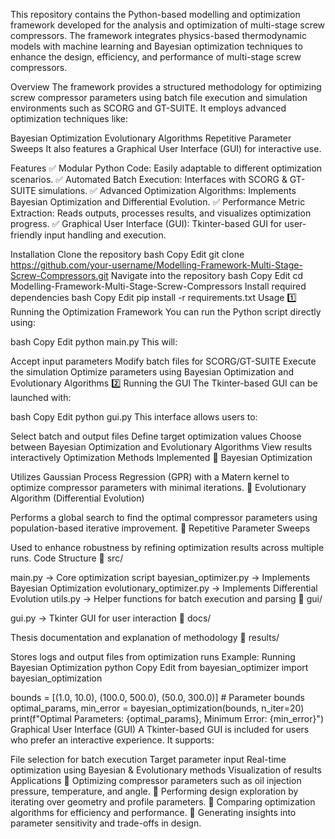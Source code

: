 This repository contains the Python-based modelling and optimization framework developed for the analysis and optimization of multi-stage screw compressors. The framework integrates physics-based thermodynamic models with machine learning and Bayesian optimization techniques to enhance the design, efficiency, and performance of multi-stage screw compressors.

Overview
The framework provides a structured methodology for optimizing screw compressor parameters using batch file execution and simulation environments such as SCORG and GT-SUITE. It employs advanced optimization techniques like:

Bayesian Optimization
Evolutionary Algorithms
Repetitive Parameter Sweeps
It also features a Graphical User Interface (GUI) for interactive use.

Features
✅ Modular Python Code: Easily adaptable to different optimization scenarios.
✅ Automated Batch Execution: Interfaces with SCORG & GT-SUITE simulations.
✅ Advanced Optimization Algorithms: Implements Bayesian Optimization and Differential Evolution.
✅ Performance Metric Extraction: Reads outputs, processes results, and visualizes optimization progress.
✅ Graphical User Interface (GUI): Tkinter-based GUI for user-friendly input handling and execution.

Installation
Clone the repository
bash
Copy
Edit
git clone https://github.com/your-username/Modelling-Framework-Multi-Stage-Screw-Compressors.git
Navigate into the repository
bash
Copy
Edit
cd Modelling-Framework-Multi-Stage-Screw-Compressors
Install required dependencies
bash
Copy
Edit
pip install -r requirements.txt
Usage
1️⃣ Running the Optimization Framework
You can run the Python script directly using:

bash
Copy
Edit
python main.py
This will:

Accept input parameters
Modify batch files for SCORG/GT-SUITE
Execute the simulation
Optimize parameters using Bayesian Optimization and Evolutionary Algorithms
2️⃣ Running the GUI
The Tkinter-based GUI can be launched with:

bash
Copy
Edit
python gui.py
This interface allows users to:

Select batch and output files
Define target optimization values
Choose between Bayesian Optimization and Evolutionary Algorithms
View results interactively
Optimization Methods Implemented
🔹 Bayesian Optimization

Utilizes Gaussian Process Regression (GPR) with a Matern kernel to optimize compressor parameters with minimal iterations.
🔹 Evolutionary Algorithm (Differential Evolution)

Performs a global search to find the optimal compressor parameters using population-based iterative improvement.
🔹 Repetitive Parameter Sweeps

Used to enhance robustness by refining optimization results across multiple runs.
Code Structure
📂 src/

main.py → Core optimization script
bayesian_optimizer.py → Implements Bayesian Optimization
evolutionary_optimizer.py → Implements Differential Evolution
utils.py → Helper functions for batch execution and parsing
📂 gui/

gui.py → Tkinter GUI for user interaction
📂 docs/

Thesis documentation and explanation of methodology
📂 results/

Stores logs and output files from optimization runs
Example: Running Bayesian Optimization
python
Copy
Edit
from bayesian_optimizer import bayesian_optimization

bounds = [(1.0, 10.0), (100.0, 500.0), (50.0, 300.0)]  # Parameter bounds
optimal_params, min_error = bayesian_optimization(bounds, n_iter=20)
print(f"Optimal Parameters: {optimal_params}, Minimum Error: {min_error}")
Graphical User Interface (GUI)
A Tkinter-based GUI is included for users who prefer an interactive experience.
It supports:

File selection for batch execution
Target parameter input
Real-time optimization using Bayesian & Evolutionary methods
Visualization of results
Applications
🔹 Optimizing compressor parameters such as oil injection pressure, temperature, and angle.
🔹 Performing design exploration by iterating over geometry and profile parameters.
🔹 Comparing optimization algorithms for efficiency and performance.
🔹 Generating insights into parameter sensitivity and trade-offs in design.

